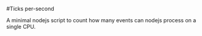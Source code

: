 #Ticks per-second

A minimal nodejs script to count how many events can nodejs process on a single
CPU.

